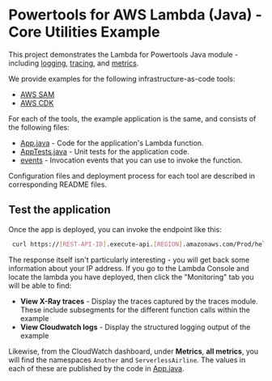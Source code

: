 #  Powertools for AWS Lambda (Java) - Core Utilities Example

This project demonstrates the Lambda for Powertools Java module - including 
[logging](https://docs.powertools.aws.dev/lambda/java/core/logging/),
[tracing](https://docs.powertools.aws.dev/lambda/java/core/tracing/), and
[metrics](https://docs.powertools.aws.dev/lambda/java/core/metrics/).

We provide examples for the following infrastructure-as-code tools:
* [AWS SAM](sam/) 
* [AWS CDK](cdk/)

For each of the tools, the example application is the same, and consists of the following files:

- [App.java](sam/src/main/java/helloworld/App.java) - Code for the application's Lambda function.
- [AppTests.java](sam/src/test/java/helloworld/AppTest.java) - Unit tests for the application code.
- [events](sam/events/event.json) - Invocation events that you can use to invoke the function.

Configuration files and deployment process for each tool are described in corresponding README files.

## Test the application

Once the app is deployed, you can invoke the endpoint like this:

```bash
 curl https://[REST-API-ID].execute-api.[REGION].amazonaws.com/Prod/hello/
```

The response itself isn't particularly interesting - you will get back some information about your IP address.  If 
you go to the Lambda Console and locate the lambda you have deployed, then click the "Monitoring" tab you will
be able to find:

* **View X-Ray traces** -  Display the traces captured by the traces module. These include subsegments for the
different function calls within the example
* **View Cloudwatch logs** - Display the structured logging output of the example

Likewise, from the CloudWatch dashboard, under **Metrics**, **all metrics**,  you will find the namespaces `Another`
and `ServerlessAirline`. The values in each of these are published by the code in
[App.java](sam/src/main/java/helloworld/App.java). 
